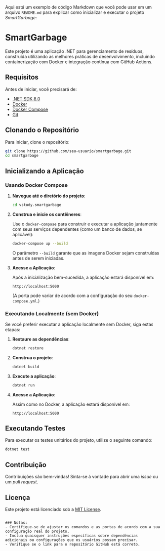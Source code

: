 Aqui está um exemplo de código Markdown que você pode usar em um arquivo `README.md` para explicar como inicializar e executar o projeto *SmartGarbage*:

# SmartGarbage

Este projeto é uma aplicação .NET para gerenciamento de resíduos, construída utilizando as melhores práticas de desenvolvimento, incluindo containerização com Docker e integração contínua com GitHub Actions.

## Requisitos

Antes de iniciar, você precisará de:

- [.NET SDK 8.0](https://dotnet.microsoft.com/download/dotnet/8.0)
- [Docker](https://www.docker.com/get-started)
- [Docker Compose](https://docs.docker.com/compose/install/)
- [Git](https://git-scm.com/)

## Clonando o Repositório

Para iniciar, clone o repositório:

```bash
git clone https://github.com/seu-usuario/smartgarbage.git
cd smartgarbage
```

## Inicializando a Aplicação

### Usando Docker Compose

1. **Navegue até o diretório do projeto**:

   ```bash
   cd vstudy.smartgarbage
   ```

2. **Construa e inicie os contêineres**:

   Use o `docker-compose` para construir e executar a aplicação juntamente com seus serviços dependentes (como um banco de dados, se aplicável):

   ```bash
   docker-compose up --build
   ```

   O parâmetro `--build` garante que as imagens Docker sejam construídas antes de serem iniciadas.

3. **Acesse a Aplicação**:

   Após a inicialização bem-sucedida, a aplicação estará disponível em:

   ```
   http://localhost:5000
   ```

   (A porta pode variar de acordo com a configuração do seu `docker-compose.yml`.)

### Executando Localmente (sem Docker)

Se você preferir executar a aplicação localmente sem Docker, siga estas etapas:

1. **Restaure as dependências**:

   ```bash
   dotnet restore
   ```

2. **Construa o projeto**:

   ```bash
   dotnet build
   ```

3. **Execute a aplicação**:

   ```bash
   dotnet run
   ```

4. **Acesse a Aplicação**:

   Assim como no Docker, a aplicação estará disponível em:

   ```
   http://localhost:5000
   ```

## Executando Testes

Para executar os testes unitários do projeto, utilize o seguinte comando:

```bash
dotnet test
```

## Contribuição

Contribuições são bem-vindas! Sinta-se à vontade para abrir uma *issue* ou um *pull request*.

## Licença

Este projeto está licenciado sob a [MIT License](LICENSE).
```

### Notas:
- Certifique-se de ajustar os comandos e as portas de acordo com a sua configuração real do projeto.
- Inclua quaisquer instruções específicas sobre dependências adicionais ou configurações que os usuários possam precisar.
- Verifique se o link para o repositório GitHub está correto.
